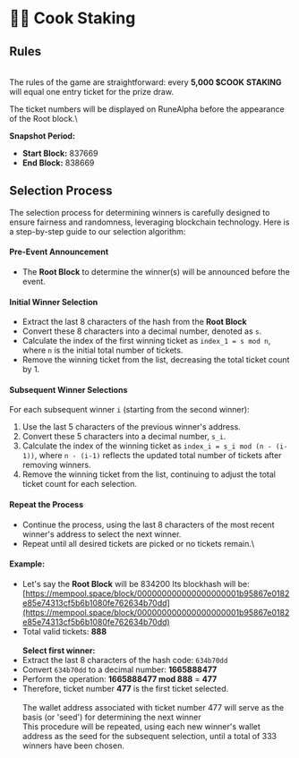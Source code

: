 # 👩‍🍳 Cook Staking

## Rules

\
The rules of the game are straightforward: every **5,000 $COOK** **STAKING** will equal one entry ticket for the prize draw.

The ticket numbers will be displayed on RuneAlpha before the appearance of the Root block.\


**Snapshot Period:**

* **Start Block:** 837669
* **End Block:** 838669



## Selection Process

The selection process for determining winners is carefully designed to ensure fairness and randomness, leveraging blockchain technology. Here is a step-by-step guide to our selection algorithm:

#### Pre-Event Announcement

* The **Root Block** to determine the winner(s) will be announced before the event.

#### Initial Winner Selection

* Extract the last 8 characters of the hash from the **Root Block**
* Convert these 8 characters into a decimal number, denoted as `s`.
* Calculate the index of the first winning ticket as `index_1 = s mod n`, where `n` is the initial total number of tickets.
* Remove the winning ticket from the list, decreasing the total ticket count by 1.

#### Subsequent Winner Selections

For each subsequent winner `i` (starting from the second winner):

1. Use the last 5 characters of the previous winner's address.
2. Convert these 5 characters into a decimal number, `s_i`.
3. Calculate the index of the winning ticket as `index_i = s_i mod (n - (i-1))`, where `n - (i-1)` reflects the updated total number of tickets after removing winners.
4. Remove the winning ticket from the list, continuing to adjust the total ticket count for each selection.

#### Repeat the Process

* Continue the process, using the last 8 characters of the most recent winner's address to select the next winner.
* Repeat until all desired tickets are picked or no tickets remain.\


#### Example:

* Let's say the **Root Block** will be 834200 Its blockhash will be:  \
  [https://mempool.space/block/000000000000000000001b95867e0182e85e74313cf5b6b1080fe762634b70dd](https://mempool.space/block/000000000000000000001b95867e0182e85e74313cf5b6b1080fe762634b70dd)
* Total valid tickets: **888**\
  \
  **Select first winner:**
* Extract the last 8 characters of the hash code: `634b70dd`
* Convert `634b70dd` to a decimal number: **1665888477**
* Perform the operation: **1665888477 mod 888** = **477**
* Therefore, ticket number **477** is the first ticket selected.\
  \
  The wallet address associated with ticket number 477 will serve as the basis (or 'seed') for determining the next winner\
  This procedure will be repeated, using each new winner's wallet address as the seed for the subsequent selection, until a total of 333 winners have been chosen.

